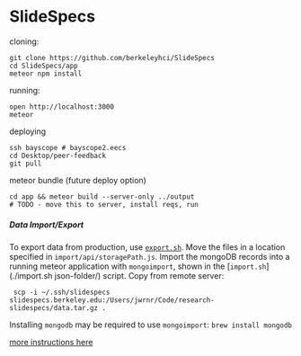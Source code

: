 # SlideSpecs

cloning:

    git clone https://github.com/berkeleyhci/SlideSpecs
    cd SlideSpecs/app
    meteor npm install

running:

    open http://localhost:3000
    meteor

deploying

    ssh bayscope # bayscope2.eecs
    cd Desktop/peer-feedback
    git pull

meteor bundle (future deploy option)

    cd app && meteor build --server-only ../output
    # TODO - move this to server, install reqs, run

##### Data Import/Export

To export data from production, use [`export.sh`](./export.sh). Move the files
in a location specified in `import/api/storagePath.js`. Import the mongoDB
records into a running meteor application with `mongoimport`, shown in the
[`import.sh`](./import.sh json-folder/) script. Copy from remote server:

     scp -i ~/.ssh/slidespecs slidespecs.berkeley.edu:/Users/jwrnr/Code/research-slidespecs/data.tar.gz .

Installing `mongodb` may be required to use `mongoimport`: `brew install mongodb`

[more instructions here](/app)
